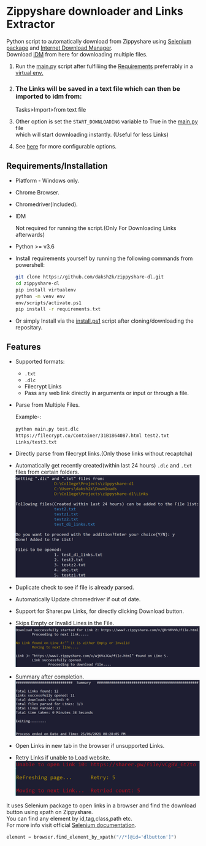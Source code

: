 # Zippyshare downloader and Links Extractor
Python script to automatically download from Zippyshare using [Selenium package](https://www.selenium.dev/) and [Internet Download Manager](https://www.internetdownloadmanager.com/).\
Download [IDM](https://www.internetdownloadmanager.com/download.html) from here for downloading multiple files.
1. Run the [main.py](./main.py) script after fulfiliing the [Requirements](https://github.com/daksh2k/zippyshare-dl#requirementsinstallation) preferrably in a [virtual env.](https://docs.python.org/3/library/venv.html)
2. ### The Links will be saved in a text file which can then be imported to idm from: 
   Tasks>Import>from text file

3. Other option is set the `START_DOWNLOADING` variable to True in the [main.py](./main.py) file   
 which will start downloading instantly. (Useful for less Links) 
4. See [here](./main.py#L14-L24) for more configurable options. 

## Requirements/Installation
- Platform - Windows only.
- Chrome Browser.
- Chromedriver(Included).
- IDM
   
   Not required for running the script.(Only For Downloading Links afterwards)
- Python >= v3.6
- Install requirements yourself by running the following commands from powershell:
  ``` bash
  git clone https://github.com/daksh2k/zippyshare-dl.git
  cd zippyshare-dl
  pip install virtualenv
  python -m venv env
  env/scripts/activate.ps1
  pip install -r requirements.txt
  ```

- Or simply Install via the [install.ps1](./install.ps1) script after cloning/downloading the repositary.

 
## Features
- Supported formats:
  - `.txt`
  - `.dlc`
  - Filecrypt Links
  - Pass any web link directly in arguments or input or through a file.
- Parse from Multiple Files. 

  Example-:
  
   `python main.py test.dlc https://filecrypt.co/Container/31B1864087.html test2.txt Links/test3.txt`
- Directly parse from filecrypt links.(Only those links without recaptcha)
- Automatically get recently created(within last 24 hours)  `.dlc` and `.txt` files from certain folders.
   ![alt text](./examples/autopick.png "Autopick")
- Duplicate check to see if file is already parsed.
- Automatically Update chromedriver if out of date.
- Support for Sharer.pw Links, for  directly clicking Download button.
- Skips Empty or Invalid Lines in the File.
     ![alt text](./examples/invalid.png "Invalid")
- Summary after completion.
     ![alt text](./examples/summary.png "Summary")
- Open Links in new tab in the browser if unsupported Links.
- Retry Links if unable to Load website.  
  ![alt text](./examples/unable.png "Unable")


It uses Selenium package to open links in a browser and find the download button using xpath on Zippyshare.\
You can find any element by id,tag,class,path etc.\
For more info visit official [Selenium documentation](https://selenium-python.readthedocs.io/locating-elements.html).

```python
element = browser.find_element_by_xpath("//*[@id='dlbutton']")
```



